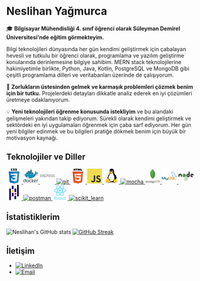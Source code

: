 # Neslihan Yağmurca


🎓 **Bilgisayar Mühendisliği 4. sınıf öğrenci olarak Süleyman Demirel Üniversitesi'nde eğitim görmekteyim.**

Bilgi teknolojileri dünyasında her gün kendimi geliştirmek için çabalayan hevesli ve tutkulu bir öğrenci olarak, programlama ve yazılım geliştirme konularında derinlemesine bilgiye sahibim. MERN stack teknolojilerine hakimiyetimle birlikte, Python, Java, Kotlin, PostgreSQL ve MongoDB gibi çeşitli programlama dilleri ve veritabanları üzerinde de çalışıyorum.

🚀 **Zorlukların üstesinden gelmek ve karmaşık problemleri çözmek benim için bir tutku.** Projelerdeki detayları dikkatle analiz ederek en iyi çözümleri üretmeye odaklanıyorum.

💡 **Yeni teknolojileri öğrenme konusunda istekliyim** ve bu alandaki gelişmeleri yakından takip ediyorum. Sürekli olarak kendimi geliştirmek ve sektördeki en iyi uygulamaları öğrenmek için çaba sarf ediyorum. Her gün yeni bilgiler edinmek ve bu bilgileri pratiğe dökmek benim için büyük bir motivasyon kaynağı.
## Teknolojiler ve Diller
 <a href="https://www.w3schools.com/css/" target="_blank" rel="noreferrer"> <img src="https://raw.githubusercontent.com/devicons/devicon/master/icons/css3/css3-original-wordmark.svg" alt="css3" width="40" height="40"/> </a> <a href="https://www.docker.com/" target="_blank" rel="noreferrer"> <img src="https://raw.githubusercontent.com/devicons/devicon/master/icons/docker/docker-original-wordmark.svg" alt="docker" width="40" height="40"/> </a> <a href="https://expressjs.com" target="_blank" rel="noreferrer"> <img src="https://raw.githubusercontent.com/devicons/devicon/master/icons/express/express-original-wordmark.svg" alt="express" width="40" height="40"/> </a> <a href="https://git-scm.com/" target="_blank" rel="noreferrer"> <img src="https://www.vectorlogo.zone/logos/git-scm/git-scm-icon.svg" alt="git" width="40" height="40"/> </a> <a href="https://www.w3.org/html/" target="_blank" rel="noreferrer"> <img src="https://raw.githubusercontent.com/devicons/devicon/master/icons/html5/html5-original-wordmark.svg" alt="html5" width="40" height="40"/> </a>  <a href="https://developer.mozilla.org/en-US/docs/Web/JavaScript" target="_blank" rel="noreferrer"> <img src="https://raw.githubusercontent.com/devicons/devicon/master/icons/javascript/javascript-original.svg" alt="javascript" width="40" height="40"/> </a>  <a href="https://www.linux.org/" target="_blank" rel="noreferrer"> <img src="https://raw.githubusercontent.com/devicons/devicon/master/icons/linux/linux-original.svg" alt="linux" width="40" height="40"/> </a> <a href="https://mochajs.org" target="_blank" rel="noreferrer"> <img src="https://www.vectorlogo.zone/logos/mochajs/mochajs-icon.svg" alt="mocha" width="40" height="40"/> </a> <a href="https://www.mongodb.com/" target="_blank" rel="noreferrer"> <img src="https://raw.githubusercontent.com/devicons/devicon/master/icons/mongodb/mongodb-original-wordmark.svg" alt="mongodb" width="40" height="40"/> </a> <a href="https://www.mysql.com/" target="_blank" rel="noreferrer"> <img src="https://raw.githubusercontent.com/devicons/devicon/master/icons/mysql/mysql-original-wordmark.svg" alt="mysql" width="40" height="40"/> </a> <a href="https://nodejs.org" target="_blank" rel="noreferrer"> <img src="https://raw.githubusercontent.com/devicons/devicon/master/icons/nodejs/nodejs-original-wordmark.svg" alt="nodejs" width="40" height="40"/> </a> <a href="https://pandas.pydata.org/" target="_blank" rel="noreferrer"> <img src="https://raw.githubusercontent.com/devicons/devicon/2ae2a900d2f041da66e950e4d48052658d850630/icons/pandas/pandas-original.svg" alt="pandas" width="40" height="40"/> </a>  <a href="https://postman.com" target="_blank" rel="noreferrer"> <img src="https://www.vectorlogo.zone/logos/getpostman/getpostman-icon.svg" alt="postman" width="40" height="40"/> </a> <a href="https://reactjs.org/" target="_blank" rel="noreferrer"> <img src="https://raw.githubusercontent.com/devicons/devicon/master/icons/react/react-original-wordmark.svg" alt="react" width="40" height="40"/> </a> <a href="https://scikit-learn.org/" target="_blank" rel="noreferrer"> <img src="https://upload.wikimedia.org/wikipedia/commons/0/05/Scikit_learn_logo_small.svg" alt="scikit_learn" width="40" height="40"/> </a>  </p>
  
## İstatistiklerim
![Neslihan's GitHub stats](https://github-readme-stats.vercel.app/api?username=nneslihanyy&show_icons=true&theme=radical)
[![GitHub Streak](http://github-readme-streak-stats.herokuapp.com?user=nneslihanyy&theme=radical)](https://git.io/streak-stats)

## İletişim
- [![LinkedIn](https://img.shields.io/badge/-LinkedIn-0077B5?style=flat&logo=linkedin&logoColor=white)](https://www.linkedin.com/in/neslihan-ya%C4%9Fmurca/)
- [![Email](https://img.shields.io/badge/-Email-D14836?style=flat&logo=gmail&logoColor=white)](mailto:neslihanyagmurca@icloud.com)
